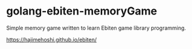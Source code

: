 # golang-ebiten-memoryGame

Simple memory game written to learn Ebiten game library programming.

https://hajimehoshi.github.io/ebiten/


